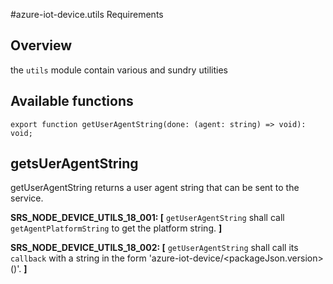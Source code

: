 #azure-iot-device.utils Requirements

## Overview
the `utils` module contain various and sundry utilities

## Available functions
```
export function getUserAgentString(done: (agent: string) => void): void;
```

## getsUerAgentString
getUserAgentString returns a user agent string that can be sent to the service.

**SRS_NODE_DEVICE_UTILS_18_001: [** `getUserAgentString` shall call `getAgentPlatformString` to get the platform string. **]**

**SRS_NODE_DEVICE_UTILS_18_002: [** `getUserAgentString` shall call its `callback` with a string in the form 'azure-iot-device/<packageJson.version>(<platformString>)'. **]**
